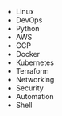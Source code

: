 ---
---

* Linux
* DevOps
* Python
* AWS
* GCP
* Docker
* Kubernetes
* Terraform
* Networking
* Security
* Automation
* Shell
